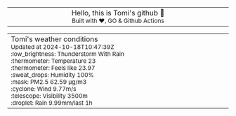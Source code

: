 
<div align="center">
<table>
<tbody>
<td align="center">
<img width="2000" height="0"><br>
Hello, this is Tomi's github 👋<br>
<sup>Built with ❤️, GO & Github Actions</sup><br>
<img width="2000" height="0">
</td>
</tbody>
</table>
</div>
<table>
<tbody>
<td align="left">
<img width="2000" height="0"><br>
Tomi's weather conditions<br>
<sup>Updated at 2024-10-18T10:47:39Z</sup><br>
<sup>:low_brightness: Thunderstorm With Rain</sup><br>
<sup>:thermometer: Temperature 23 </sup><br>
<sup>:thermometer: Feels like 23.97</sup><br>
<sup>:sweat_drops: Humidity 100%</sup><br>
<sup>:mask: PM2.5 62.59 μg/m3</sup><br>
<sup>:cyclone: Wind 9.77m/s </sup><br>
<sup>:telescope: Visibility 3500m </sup><br>
<sup>:droplet: Rain 9.99mm/last 1h </sup><br>
<img width="2000" height="0">
</td>
<td align="left">
<img width="2000" height="0"><br>
<br>
<img width="2000" height="0">
</td>
</tbody>
</table>
</div>
    